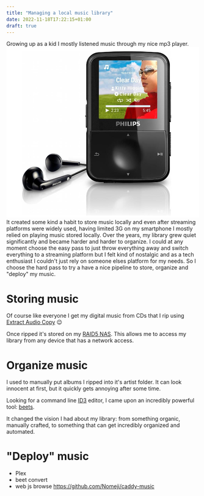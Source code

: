 ```yaml
---
title: "Managing a local music library"
date: 2022-11-18T17:22:15+01:00
draft: true
---
```


Growing up as a kid I mostly listened music through my nice mp3 player.
![old mp3 player](/mp3.jpg)
It created some kind a habit to store music locally and even after streaming platforms were widely used, having limited 3G on my smartphone I mostly relied on playing music stored locally. Over the years, my library grew quiet significantly and became harder and harder to organize. I could at any moment choose the easy pass to just throw everything away and switch everything to a streaming platform but I felt kind of nostalgic and as a tech enthusiast I couldn't just rely on someone elses platform for my needs. So I choose the hard pass to try a have a nice pipeline to store, organize and "deploy" my music.

# Storing music

Of course like everyone I get my digital music from CDs that I rip using [Extract Audio Copy](https://www.exactaudiocopy.org/) 😉

Once ripped it's stored on my [RAID5 NAS](https://ducng.github.io/posts/raid5/). This allows me to access my library from any device that has a network access.

# Organize music

I used to manually put albums I ripped into it's artist folder. It can look innocent at first, but it quickly gets annoying after some time.

Looking for a command line [ID3](https://en.wikipedia.org/wiki/ID3) editor, I came upon an incredibly powerful tool: [beets](https://beets.readthedocs.io).

It changed the vision I had about my library: from something organic, manually crafted, to something that can get incredibly organized and automated.

# "Deploy" music

* Plex
* beet convert
* web js browse https://github.com/Nomeji/caddy-music
